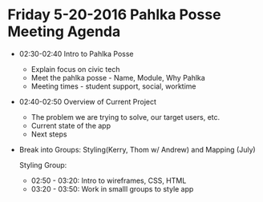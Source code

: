 # Friday 5-20-2016 Pahlka Posse Meeting Agenda


* 02:30-02:40 Intro to Pahlka Posse
  *  Explain focus on civic tech
  *  Meet the pahlka posse - Name, Module, Why Pahlka
  *  Meeting times - student support, social, worktime
  
* 02:40-02:50 Overview of Current Project
  *  The problem we are trying to solve, our target users, etc.
  *  Current state of the app
  *  Next steps
  
* Break into Groups:  Styling(Kerry, Thom w/ Andrew)  and Mapping (July)

  Styling Group:  
  
  * 02:50 - 03:20: Intro to wireframes, CSS, HTML
  * 03:20 - 03:50: Work in smalll groups to style app
